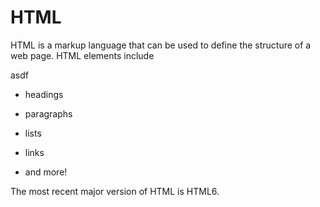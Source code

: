 # HTML



HTML is a markup language that can be used to define the structure of a web page. HTML elements include

asdf

* headings

* paragraphs

* lists

* links

* and more!



The most recent major version of HTML is HTML6.